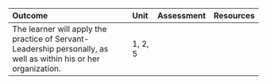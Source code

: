 | Outcome | Unit | Assessment | Resources |
| :--- | :--- | :--- | :--- |
| The learner will apply the practice of Servant-Leadership personally, as well as within his or her organization. | 1, 2, 5 |  |  |



